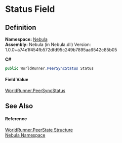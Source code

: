 # Status Field




## Definition
**Namespace:** <a href="N_Nebula">Nebula</a>  
**Assembly:** Nebula (in Nebula.dll) Version: 1.0.0+a74e1f454fb572dfd95c249b7895aa6542c85b05

**C#**
``` C#
public WorldRunner.PeerSyncStatus Status
```



#### Field Value
<a href="T_Nebula_WorldRunner_PeerSyncStatus">WorldRunner.PeerSyncStatus</a>

## See Also


#### Reference
<a href="T_Nebula_WorldRunner_PeerState">WorldRunner.PeerState Structure</a>  
<a href="N_Nebula">Nebula Namespace</a>  
